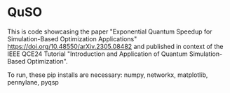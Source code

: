 # QuSO
This is code showcasing the paper "Exponential Quantum Speedup for Simulation-Based Optimization Applications" https://doi.org/10.48550/arXiv.2305.08482 and published in context of the IEEE QCE24 Tutorial "Introduction and Application of Quantum Simulation-Based Optimization".

To run, these pip installs are necessary: numpy, networkx, matplotlib, pennylane, pyqsp

